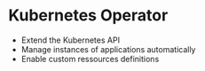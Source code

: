 # Kubernetes Operator

- Extend the Kubernetes API
- Manage instances of applications automatically
- Enable custom ressources definitions

<!--
Kubernetes Operator
  -> Operators lets you extend the functionality of the Kubernetes API, enabling it to configure, create, and manage instances of applications automatically using a structured process.
  -> User makes changes to a CRD
  The operator tracks the CRD and identifies change events
  The operator reconciles the CRD state with the desired state
  The operator adjusts cluster state to the desired state
-->